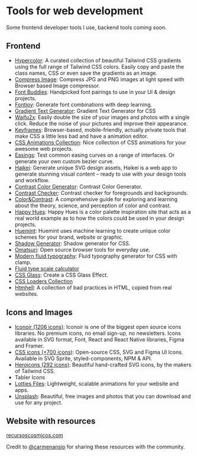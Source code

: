 # Tools for web development
Some frontend developer tools I use, backend tools coming soon.

## Frontend
* [Hypercolor](https://hypercolor.dev/): A curated collection of beautiful Tailwind CSS gradients using the full range of Tailwind CSS colors. Easily copy and paste the class names, CSS or even save the gradients as an image.
* [Compress Image](https://compressimage.io/): Compress JPG and PNG images at light speed with Browser based Image compressor.
* [Font Buddies](https://www.fontbuddies.com/): Handpicked font pairings to use in your UI & design projects.
* [Fontjoy](https://fontjoy.com/): Generate font combinations with deep learning.
* [Gradient Text Generator](https://www.cssgradienttext.com/): Gradient Text Generator for CSS
* [Waifu2x](http://waifu2x.udp.jp/index.es.html): Easily double the size of your images and photos with a single click. Reduce the noise of your pictures and improve their appearance.
* [Keyframes](https://keyframes.app/): Browser-based, mobile-friendly, actually private tools that make CSS a little less bad and have a animation editor.
* [CSS Animations Collection](https://xsgames.co/animatiss/): Nice collection of CSS animations for your awesome web projects.
* [Easings](https://easings.co/): Test common easing curves on a range of interfaces. Or generate your own custom bezier curve.
* [Haikei](https://haikei.app/): Generate unique SVG design assets, Haikei is a web app to generate stunning visual content – ready to use with your design tools and workflow.
* [Contrast Color Generator](https://randoma11y.com/): Contrast Color Generator.
* [Contrast Checker](https://webaim.org/resources/contrastchecker/): Contrast checker for foregrounds and backgrounds.
* [Color&Contrast](https://colorandcontrast.com/): A comprehensive guide for exploring and learning about the theory, science, and perception of color and contrast.
* [Happy Hues](https://www.happyhues.co/): Happy Hues is a color palette inspiration site that acts as a real world example as to how the colors could be used in your design projects.
* [Huemint](https://huemint.com/): Huemint uses machine learning to create unique color schemes for your brand, website or graphic.
* [Shadow Generator](https://shadows.brumm.af/): Shadow generator for CSS.
* [Omatsuri](https://omatsuri.app/): Open source browser tools for everyday use.
* [Modern fluid typography](https://modern-fluid-typography.vercel.app/): Fluid typography generator for CSS with clamp.
* [Fluid type scale calculator](https://utopia.fyi/type/calculator/)
* [CSS Glass](https://css.glass/): Create a CSS Glass Effect.
* [CSS Loaders Collection](https://cssloaders.github.io/)
* [Htmhell](https://www.htmhell.dev/): A collection of bad practices in HTML, copied from real websites.

## Icons and Images
* [Iconoir (1206 icons)](https://iconoir.com/): Iconoir is one of the biggest open source icons libraries. No premium icons, no email sign-up, no newsletters. Icons available in SVG format, Font, React and React Native libraries, Figma and Framer.
* [CSS icons (+700 icons)](https://css.gg/): Open-source CSS, SVG and Figma UI Icons. Available in SVG Sprite, styled-components, NPM & API.
* [Heroicons (292 icons)](https://heroicons.com/): Beautiful hand-crafted SVG icons, by the makers of Tailwind CSS.
* Tabler Icons
* [Lotties Files](https://lottiefiles.com/): Lightweight, scalable animations for your website and apps.
* [Unsplash](https://unsplash.com/): Beautiful, free images and photos that you can download and use for any project.

## Website with resources
[recursoscosmicos.com](https://recursoscosmicos.com/)

Credit to [@carmenansio](https://twitter.com/carmenansio) for sharing these resources with the community.
